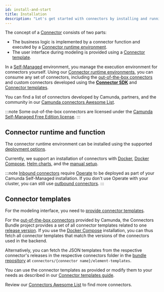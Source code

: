 ```yaml
---
id: install-and-start
title: Installation
description: "Let's get started with connectors by installing and running them."
---
```


The concept of a [Connector](/components/connectors/introduction.md) consists of two parts:

- The business logic is implemented by a connector function and executed by a [Connector runtime environment](/components/connectors/custom-built-connectors/connector-sdk.md#runtime-environments).
- The user interface during modeling is provided using a [Connector template](/components/connectors/custom-built-connectors/connector-templates.md).

In a [Self-Managed](/self-managed/about-self-managed.md) environment, you manage the execution environment for connectors yourself.
Using our [Connector runtime environments](/components/connectors/custom-built-connectors/connector-sdk.md#runtime-environments), you can consume any set of connectors,
including the [out-of-the-box connectors](/components/connectors/out-of-the-box-connectors/available-connectors-overview.md) and custom connectors developed using the **[Connector SDK](/components/connectors/custom-built-connectors/connector-sdk.md)** and [Connector templates](/components/connectors/custom-built-connectors/connector-templates.md).

You can find a list of connectors developed by Camunda, partners, and the community in our
[Camunda connectors Awesome List](https://github.com/camunda-community-hub/camunda-8-connectors#readme).

:::note
Some out-of-the-box connectors are licensed under the [Camunda Self-Managed Free Edition license](https://camunda.com/legal/terms/cloud-terms-and-conditions/camunda-cloud-self-managed-free-edition-terms/).
:::

## Connector runtime and function

The connector runtime environment can be installed using the supported [deployment options](/self-managed/setup/overview.md#deployment-options).

Currently, we support an installation of connectors with [Docker](/self-managed/installation-methods/docker/docker.md#connectors),
[Docker Compose](/self-managed/quickstart/developer-quickstart/docker-compose.md), [Helm charts](/self-managed/setup/overview.md), and the [manual setup](/self-managed/installation-methods/manual/install.md#run-connectors).

:::note
[Inbound connectors](/components/connectors/use-connectors/inbound.md) require [Operate](/self-managed/components/orchestration-cluster/operate-deployment/install-and-start.md) to be deployed as part of your Camunda Self-Managed installation.
If you don't use Operate with your cluster, you can still use [outbound connectors](/components/connectors/use-connectors/outbound.md).
:::

## Connector templates

For the modeling interface, you need to [provide connector templates](/components/connectors/custom-built-connectors/connector-templates.md#providing-and-using-connector-templates).

For the [out-of-the-box connectors](/components/connectors/out-of-the-box-connectors/available-connectors-overview.md) provided by Camunda,
the Connectors Bundle project provides a set of all connector templates related to one [release version](https://github.com/camunda/connectors-bundle/releases).
If you use the [Docker Compose](/self-managed/quickstart/developer-quickstart/docker-compose.md) installation, you can thus fetch all connector templates that match the versions of the connectors used in the backend.

Alternatively, you can fetch the JSON templates from the respective connector's releases in the respective connectors folder in the [bundle repository](https://github.com/camunda/connectors-bundle)
at `connectors/{connector name}/element-templates`.

You can use the connector templates as provided or modify them to your needs as described in our [Connector templates guide](/components/connectors/custom-built-connectors/connector-templates.md).

Review our [Connectors Awesome List](https://github.com/camunda-community-hub/camunda-8-connectors/tree/main) to find more connectors.
